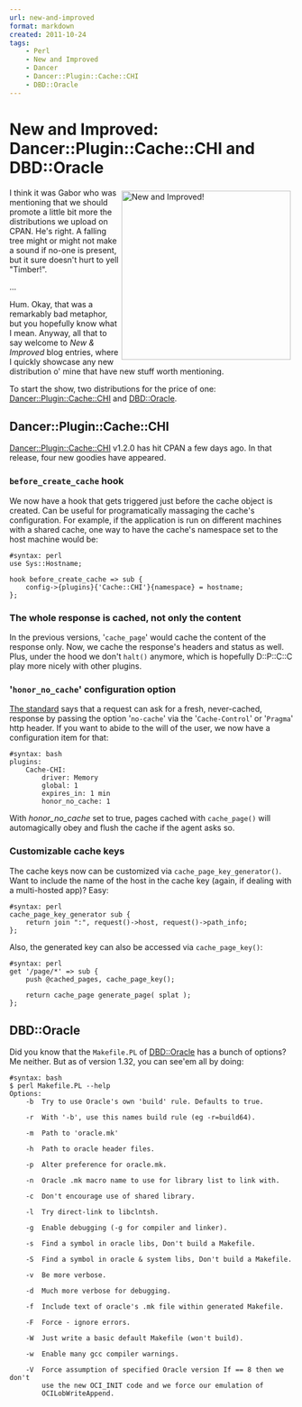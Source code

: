 ```yaml
---
url: new-and-improved
format: markdown
created: 2011-10-24
tags:
    - Perl
    - New and Improved
    - Dancer
    - Dancer::Plugin::Cache::CHI
    - DBD::Oracle
---
```


# New and Improved: Dancer::Plugin::Cache::CHI and DBD::Oracle

<div style="float: right; padding: 5px;">
<img src="__ENTRY_DIR__/val_approuve.png" alt="New and Improved!" width="300"/>
</div>

I think it was Gabor who was mentioning that we should promote a little bit
more the distributions we upload on CPAN. He's right. A falling tree might or might
not make a sound if no-one is present, but it sure doesn't hurt to yell
"Timber!". 

... 

Hum. Okay, that was a remarkably bad metaphor, but you hopefully know what I mean. Anyway, all
that to say welcome to *New & Improved* blog entries, where I quickly showcase
any new distribution o' mine that have new stuff worth mentioning. 

To start the show, two distributions for the price of one:
[Dancer::Plugin::Cache::CHI](cpan) and [DBD::Oracle](cpan).


## Dancer::Plugin::Cache::CHI

[Dancer::Plugin::Cache::CHI](cpan) v1.2.0 has hit CPAN a few days ago. In
that release, four new goodies have appeared.

### `before_create_cache` hook

We now have a hook that gets triggered just before the cache object is 
created.  Can be useful for programatically massaging the cache's
configuration.  For example, if the application is run on different machines
with a shared cache, one way to have the cache's namespace set to the host
machine would be:

    #syntax: perl
    use Sys::Hostname;

    hook before_create_cache => sub {
        config->{plugins}{'Cache::CHI'}{namespace} = hostname;
    };

### The whole response is cached, not only the content

In the previous versions, '`cache_page`' would cache the content
of the response only. Now, we cache the response's headers and 
status as well.  Plus, under the hood we don't `halt()` anymore, 
which is hopefully D::P::C::C play more nicely with other plugins. 

### '`honor_no_cache`' configuration option

[The standard](http://www.ietf.org/rfc/rfc2616.txt) says that
a request can ask for a fresh, never-cached, response by 
passing the option '`no-cache`' via the '`Cache-Control`'
or '`Pragma`' http header. If you want to abide to the will of the
user, we now have a configuration item for that:

    #syntax: bash
    plugins:
        Cache-CHI:
            driver: Memory
            global: 1
            expires_in: 1 min
            honor_no_cache: 1

With *honor_no_cache* set to true, pages cached with `cache_page()` will
automagically obey and flush the cache if the agent asks so.

### Customizable cache keys

The cache keys now can be customized via `cache_page_key_generator()`.
Want to include the name of the host in the cache key (again, if dealing with
a multi-hosted app)? Easy:

    #syntax: perl
    cache_page_key_generator sub {
        return join ":", request()->host, request()->path_info;
    };

Also, the generated key can also be accessed via `cache_page_key()`:

    #syntax: perl
    get '/page/*' => sub {
        push @cached_pages, cache_page_key();

        return cache_page generate_page( splat );
    };


## DBD::Oracle

Did you know that the `Makefile.PL` of [DBD::Oracle](cpan) has a bunch of
options? Me neither.  But as of version 1.32, you can see'em all by doing:

    #syntax: bash
    $ perl Makefile.PL --help                                                                                         
    Options:
        -b  Try to use Oracle's own 'build' rule. Defaults to true.

        -r  With '-b', use this names build rule (eg -r=build64).

        -m  Path to 'oracle.mk'

        -h  Path to oracle header files.

        -p  Alter preference for oracle.mk.

        -n  Oracle .mk macro name to use for library list to link with.

        -c  Don't encourage use of shared library.

        -l  Try direct-link to libclntsh.

        -g  Enable debugging (-g for compiler and linker).

        -s  Find a symbol in oracle libs, Don't build a Makefile.

        -S  Find a symbol in oracle & system libs, Don't build a Makefile.

        -v  Be more verbose.

        -d  Much more verbose for debugging.

        -f  Include text of oracle's .mk file within generated Makefile.

        -F  Force - ignore errors.

        -W  Just write a basic default Makefile (won't build).

        -w  Enable many gcc compiler warnings.

        -V  Force assumption of specified Oracle version If == 8 then we don't
            use the new OCI_INIT code and we force our emulation of
            OCILobWriteAppend.

